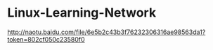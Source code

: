 # Linux-Learning-Network
http://naotu.baidu.com/file/6e5b2c43b3f76232306316ae98563da1?token=802cf050c23580f0
